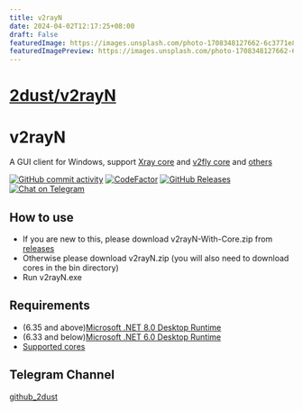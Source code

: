 ```yaml
---
title: v2rayN
date: 2024-04-02T12:17:25+08:00
draft: False
featuredImage: https://images.unsplash.com/photo-1708348127662-6c3771e8c3bd?ixid=M3w0NjAwMjJ8MHwxfHJhbmRvbXx8fHx8fHx8fDE3MTIwMzEzMTV8&ixlib=rb-4.0.3
featuredImagePreview: https://images.unsplash.com/photo-1708348127662-6c3771e8c3bd?ixid=M3w0NjAwMjJ8MHwxfHJhbmRvbXx8fHx8fHx8fDE3MTIwMzEzMTV8&ixlib=rb-4.0.3
---
```


# [2dust/v2rayN](https://github.com/2dust/v2rayN)

# v2rayN
A GUI client for Windows, support [Xray core](https://github.com/XTLS/Xray-core) and [v2fly core](https://github.com/v2fly/v2ray-core) and [others](https://github.com/2dust/v2rayN/wiki/List-of-supported-cores)


[![GitHub commit activity](https://img.shields.io/github/commit-activity/m/2dust/v2rayN)](https://github.com/2dust/v2rayN/commits/master)
[![CodeFactor](https://www.codefactor.io/repository/github/2dust/v2rayn/badge)](https://www.codefactor.io/repository/github/2dust/v2rayn)
[![GitHub Releases](https://img.shields.io/github/downloads/2dust/v2rayN/latest/total?logo=github)](https://github.com/2dust/v2rayN/releases)
[![Chat on Telegram](https://img.shields.io/badge/Chat%20on-Telegram-brightgreen.svg)](https://t.me/v2rayn)


## How to use
- If you are new to this, please download v2rayN-With-Core.zip from [releases](https://github.com/2dust/v2rayN/releases)
- Otherwise please download v2rayN.zip (you will also need to download cores in the bin directory)
- Run v2rayN.exe

## Requirements  
- (6.35 and above)[Microsoft .NET 8.0 Desktop Runtime ](https://dotnet.microsoft.com/en-us/download/dotnet/8.0)
- (6.33 and below)[Microsoft .NET 6.0 Desktop Runtime ](https://dotnet.microsoft.com/en-us/download/dotnet/6.0)
- [Supported cores](https://github.com/2dust/v2rayN/wiki/List-of-supported-cores)


## Telegram Channel
[github_2dust](https://t.me/github_2dust)
